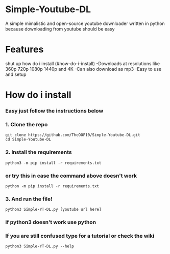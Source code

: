 # Simple-Youtube-DL
A simple mimalistic and open-source youtube downloader written in python because downloading from youtube should be easy
# Features
shut up how do i install (#how-do-i-install)
-Downloads at resolutions like 360p 720p 1080p 1440p and 4K
-Can also download as mp3
-Easy to use and setup
# How do i install
### Easy just follow the instructions below
### 1. Clone the repo
```
git clone https://github.com/TheOOF10/Simple-Youtube-DL.git
cd Simple-Youtube-DL
```
### 2. Install the requirements
```
python3 -m pip install -r requirements.txt
```
### or try this in case the command above doesn't work
```
python -m pip install -r requirements.txt
```
### 3. And run the file!
```
python3 Simple-YT-DL.py [youtube url here]
```
### if python3 doesn't work use python
### If you are still confused type for a tutorial or check the wiki
```
python3 Simple-YT-DL.py --help
```
